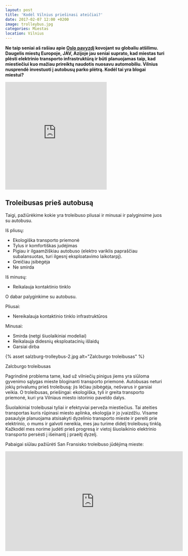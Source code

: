 ```yaml
---
layout: post
title: 'Kodėl Vilnius priešinasi ateičiai?'
date: 2017-02-07 12:00 +0200
image: trolleybus.jpg
categories: Miestas
location: Vilnius
---
```


<b>Ne taip seniai aš rašiau apie <a href="/patirtis/2016/11/15/Kova-su-globaliu-atsilimu-Oslo-pavyzdys.html">Oslo pavyzdį</a> kovojant su globaliu atšilimu.
Daugelis miestų Europoje, JAV, Azijoje jau seniai suprato, kad miestas turi plėsti elektrinio transporto infrastruktūrą ir būti planuojamas taip, kad miestiečiui kuo mažiau prireiktų naudotis nuosavu automobiliu. Vilnius nusprendė investuoti į autobusų parko plėtrą. Kodėl tai yra blogai miestui?</b>

<div class="facebook-quote">
<iframe src="https://www.facebook.com/plugins/post.php?href=https%3A%2F%2Fwww.facebook.com%2Fremigijus.simasius%2Fposts%2F937623769707291&width=500" width="320" height="340" style="border:none;overflow:hidden" scrolling="no" frameborder="0" allowTransparency="true"></iframe>
</div>

## Troleibusas prieš autobusą

Taigi, pažiūrėkime kokie yra troleibuso pliusai ir minusai ir palyginsime juos su autobusu.

Iš pliusų:

-   Ekologiška transporto priemonė
-   Tylus ir komfortiškas judėjimas
-   Pigiau ir ilgaamžiškiau autobuso (elektro variklis papraščiau subalansuotas, turi ilgesnį eksploatavimo laikotarpį).
-   Greičiau įsibėgėja
-   Ne smirda

Iš minusų:

-   Reikalauja kontaktinio tinklo

O dabar palyginkime su autobusu.

Pliusai:

-   Nereikalauja kontaktinio tinklo infrastruktūros

Minusai:

-   Smirda (netgi šiuolaikiniai modeliai)
-   Reikalauja didesnių eksploatacinių išlaidų
-   Garsiai dirba

{% asset salzburg-trolleybus-2.jpg alt="Zalcburgo troleibusas" %}

<div class="lighter smaller" style="margin:12px 0;">Zalcburgo troleibusas</div>

Pagrindinė problema tame, kad už vilniečių pinigus jiems yra siūloma gyvenimo sąlygas mieste bloginanti transporto priemonė. Autobusas neturi jokių privalumų prieš troleibusą: jis lėčiau įsibėgėja, nešvarus ir garsiai veikia. O troleibusas, priešingai: ekologiška, tyli ir greita transporto priemonė, kuri yra Vilniaus miesto istorinio paveldo dalys.

Šiuolaikiniai troleibusai tyliai ir efektyviai perveža miestiečius. Tai ateities transportas kuris rūpinasi miesto aplinka, ekologija ir jo įvaizdžiu. Visame pasaulyje planuojama atsisakyti dyzelinio transporto mieste ir pereiti prie elektrinio, o mums ir galvoti nereikia, mes jau turime didelį troleibusų tinklą. Kažkodėl mes norime judėti prieš progresą ir vietoj šiuolaikinio elektrinio transporto persėsti į išeinantį į praeitį dyzelį.

Pabaigai siūlau pažiūrėti San Fransisko troleibuso jūdėjimą mieste:

<div class="video-container">
	<iframe width="560" height="315" src="https://www.youtube.com/embed/grlD-zdDolo" frameborder="0" allowfullscreen></iframe>
</div>

